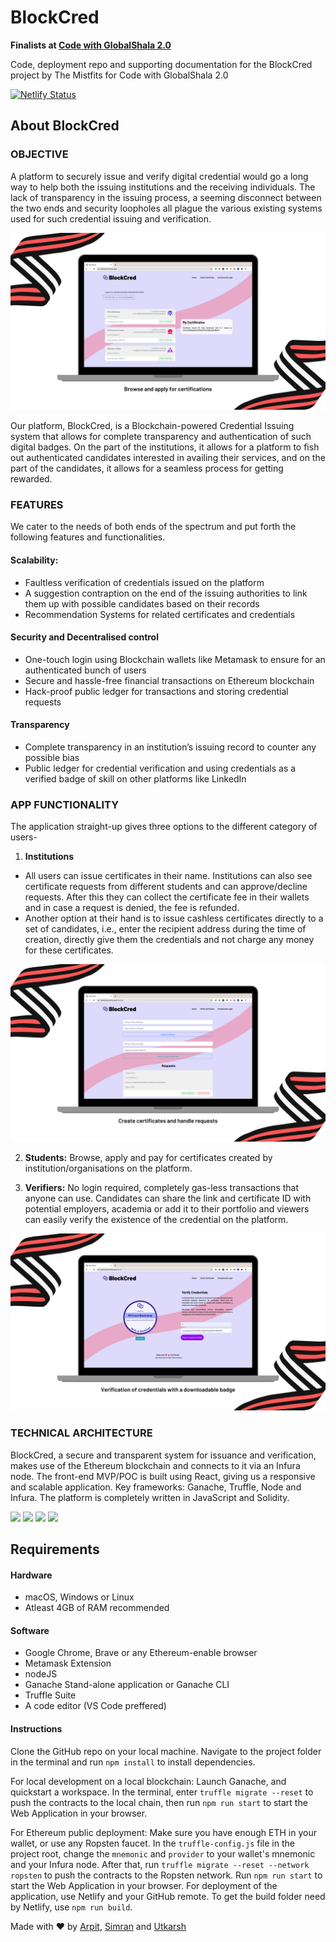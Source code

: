 # BlockCred

**Finalists at [Code with GlobalShala 2.0](https://code-with-globalshala-2.hackerearth.com/)**

Code, deployment repo and supporting documentation for the BlockCred project by The Mistfits for Code with GlobalShala 2.0

[![Netlify Status](https://api.netlify.com/api/v1/badges/56ba7552-ab67-4fe2-ac4b-62d6deaeb944/deploy-status)](https://app.netlify.com/sites/blockcred/deploys)

## About BlockCred

### OBJECTIVE

A platform to securely issue and verify digital credential would go a long way to help both the issuing institutions and the receiving individuals. The lack of transparency in the issuing process, a seeming disconnect between the two ends and security loopholes all plague the various existing systems used for such credential issuing and verification.

![App Screenshots](https://github.com/simmsss/BlockCred/blob/main/Screenshots/Home.png?raw=true)

Our platform, BlockCred, is a Blockchain-powered Credential Issuing system that allows for complete transparency and authentication of such digital badges. 
On the part of the institutions, it allows for a platform to fish out authenticated candidates interested in availing their services, and on the part of the candidates, it allows for a seamless process for getting rewarded.

### FEATURES

We cater to the needs of both ends of the spectrum and put forth the following features and functionalities.

#### Scalability:

  *  Faultless verification of credentials issued on the platform
  *	 A suggestion contraption on the end of the issuing authorities to link them up with possible candidates based on their records
  *	 Recommendation Systems for related certificates and credentials

#### Security and Decentralised control 

*	One-touch login using Blockchain wallets like Metamask to ensure for an authenticated bunch of users
*	Secure and hassle-free financial transactions on Ethereum blockchain
*	Hack-proof public ledger for transactions and storing credential requests

#### Transparency

*	Complete transparency in an institution’s issuing record to counter any possible bias
*	Public ledger for credential verification and using credentials as a verified badge of skill on other platforms like LinkedIn

### APP FUNCTIONALITY 
The application straight-up gives three options to the different category of users-

1.	**Institutions**
  -	All users can issue certificates in their name. Institutions can also see certificate requests from different students and can approve/decline requests. After this they can collect the certificate fee in their wallets and in case a request is denied, the fee is refunded. 
  -	Another option at their hand is to issue cashless certificates directly to a set of candidates, i.e., enter the recipient address during the time of creation, directly give them the credentials and not charge any money for these certificates.
  
  ![App Screenshots](https://github.com/simmsss/BlockCred/blob/main/Screenshots/Institution.png?raw=true)

2.	**Students:** Browse, apply and pay for certificates created by institution/organisations on the platform.

3.	**Verifiers:** No login required, completely gas-less transactions that anyone can use. Candidates can share the link and certificate ID with potential employers, academia or add it to their portfolio and viewers can easily verify the existence of the credential on the platform.

 ![App Screenshots](https://github.com/simmsss/BlockCred/blob/main/Screenshots/Validate.png?raw=true)
 
### TECHNICAL ARCHITECTURE 
BlockCred, a secure and transparent system for issuance and verification, makes use of the Ethereum blockchain and connects to it via an Infura node. The front-end MVP/POC is built using React, giving us a responsive and scalable application.
Key frameworks: Ganache, Truffle, Node and Infura. The platform is completely written in JavaScript and Solidity.

<img src="https://img.shields.io/badge/node.js%20-%2343853D.svg?&style=for-the-badge&logo=node.js&logoColor=white"/> <img src="https://img.shields.io/badge/react%20-%2320232a.svg?&style=for-the-badge&logo=react&logoColor=%2361DAFB"/>
<img src="https://img.shields.io/badge/adobe%20illustrator%20-%23FF9A00.svg?&style=for-the-badge&logo=adobe%20illustrator&logoColor=white"/>
<img src="https://img.shields.io/badge/github%20-%23121011.svg?&style=for-the-badge&logo=github&logoColor=white"/>

## Requirements

#### Hardware

* macOS, Windows or Linux
* Atleast 4GB of RAM recommended 

#### Software

* Google Chrome, Brave or any Ethereum-enable browser
* Metamask Extension
* nodeJS
* Ganache Stand-alone application or Ganache CLI
* Truffle Suite
* A code editor (VS Code preffered)

#### Instructions

Clone the GitHub repo on your local machine. Navigate to the project folder in the terminal and run `npm install` to install dependencies. 

For local development on a local blockchain:
Launch Ganache, and quickstart a workspace. In the terminal, enter `truffle migrate --reset` to push the contracts to the local chain, then run `npm run start` to start the Web Application in your browser.

For Ethereum public deployment:
Make sure you have enough ETH in your wallet, or use any Ropsten faucet. In the `truffle-config.js` file in the project root, change the `mnemonic` and `provider` to your wallet's mnemonic and your Infura node. After that, run `truffle migrate --reset --network ropsten` to push the contracts to the Ropsten network. Run `npm run start` to start the Web Application in your browser. For deployment of the application, use Netlify and your GitHub remote. To get the build folder need by Netlify, use `npm run build`.

Made with ❤️ by [Arpit](https://www.behance.net/masiharpit), [Simran](https://simmsss.github.io/) and [Utkarsh](https://skhiearth.github.io/)
